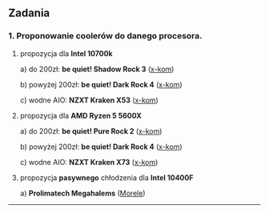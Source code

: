 ## Zadania

### 1. Proponowanie coolerów do danego procesora.

1. propozycja dla **Intel 10700k**

	a) do 200zł: **be quiet! Shadow Rock 3** ([x-kom](https://www.x-kom.pl/p/549782-chlodzenie-procesora-be-quiet-shadow-rock-3-120mm.html))

	b) powyżej 200zł: **be quiet! Dark Rock 4** ([x-kom](https://www.x-kom.pl/p/423301-chlodzenie-procesora-be-quiet-dark-rock-4-135mm.html))

	c) wodne AIO: **NZXT Kraken X53** ([x-kom](https://www.x-kom.pl/p/549067-chlodzenie-procesora-nzxt-kraken-x53-2x120mm.html))

2. propozycja dla **AMD Ryzen 5 5600X**

	a) do 200zł: **be quiet! Pure Rock 2** ([x-kom](https://www.x-kom.pl/p/565207-chlodzenie-procesora-be-quiet-pure-rock-2-srebrny-120mm.html))

	b) powyżej 200zł: **be quiet! Dark Rock 4** ([x-kom](https://www.x-kom.pl/p/423301-chlodzenie-procesora-be-quiet-dark-rock-4-135mm.html))

	c) wodne AIO: **NZXT Kraken X73** ([x-kom](https://www.x-kom.pl/p/549082-chlodzenie-procesora-nzxt-kraken-x73-3x120mm.html))

3. propozycja **pasywnego** chłodzenia dla **Intel 10400F**

	a) **Prolimatech Megahalems** ([Morele](https://www.morele.net/chlodzenie-cpu-prolimatech-megahalems-rev-c-503427/))

---
